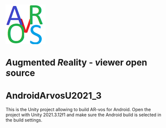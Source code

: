![AR-vos Logo](/Assets/Images/arvos_logo_rgb-weiss128.png)
# *A*ugmented *R*eality - *v*iewer *o*pen *s*ource

# AndroidArvosU2021_3
This is the Unity project allowing to build AR-vos for Android. Open the project with Unity 2021.3.12f1 and make sure the Android build is selected in the build settings.
